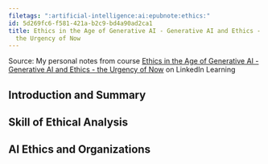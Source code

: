 ```yaml
---
filetags: ":artificial-intelligence:ai:epubnote:ethics:"
id: 5d269fc6-f581-421a-b2c9-bd4a90ad2ca1
title: Ethics in the Age of Generative AI - Generative AI and Ethics -
  the Urgency of Now
---
```


Source: My personal notes from course [Ethics in the Age of Generative
AI - Generative AI and Ethics - the Urgency of
Now](https://www.linkedin.com/learning/ethics-in-the-age-of-generative-ai/generative-ai-and-ethics-the-urgency-of-now?u=299625546)
on LinkedIn Learning

## Introduction and Summary

## Skill of Ethical Analysis

## AI Ethics and Organizations
